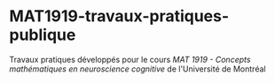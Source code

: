 # MAT1919-travaux-pratiques-publique
Travaux pratiques développés pour le cours *MAT 1919 - Concepts mathématiques en neuroscience cognitive* de l'Université de Montréal
